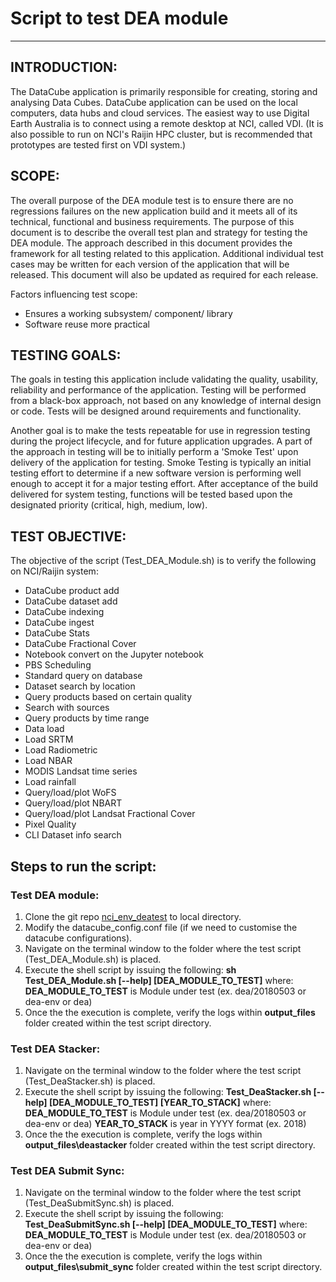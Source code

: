 # Script to test DEA module
---
## INTRODUCTION:

The DataCube application is primarily responsible for creating, storing and analysing Data Cubes. DataCube application can be used on the local computers, data hubs and cloud services. 
The easiest way to use Digital Earth Australia is to connect using a remote desktop at NCI, called VDI. (It is also possible to run on NCI's Raijin HPC cluster, but is recommended that prototypes are tested first on VDI system.)

## SCOPE:

The overall purpose of the DEA module test is to ensure there are no regressions failures on the new application build and it meets all of its technical, functional and business requirements. The purpose of this document is to describe the overall test plan and strategy for testing the DEA module. The approach described in this document provides the framework for all testing related to this application. Additional individual test cases may be written for each version of the application that will be released. This document will also be updated as required for each release.

Factors influencing test scope:
* Ensures a working subsystem/ component/ library
* Software reuse more practical

## TESTING GOALS:

The goals in testing this application include validating the quality, usability, reliability and performance of the application. Testing will be performed from a black-box approach, not based on any knowledge of internal design or code. Tests will be designed around requirements and functionality.

Another goal is to make the tests repeatable for use in regression testing during the project lifecycle, and for future application upgrades. A part of the approach in testing will be to initially perform a 'Smoke Test' upon delivery of the application for testing. Smoke Testing is typically an initial testing effort to determine if a new software version is performing well enough to accept it for a major testing effort. After acceptance of the build delivered for system testing, functions will be tested based upon the designated priority (critical, high, medium, low).

## TEST OBJECTIVE:

The objective of the script (Test_DEA_Module.sh) is to verify the following on NCI/Raijin system:
* DataCube product add
* DataCube dataset add
* DataCube indexing
* DataCube ingest
* DataCube Stats
* DataCube Fractional Cover
* Notebook convert on the Jupyter notebook
* PBS Scheduling
* Standard query on database
* Dataset search by location
* Query products based on certain quality
* Search with sources
* Query products by time range
* Data load
* Load SRTM
* Load Radiometric
* Load NBAR
* MODIS Landsat time series
* Load rainfall
* Query/load/plot WoFS
* Query/load/plot NBART
* Query/load/plot Landsat Fractional Cover
* Pixel Quality
* CLI Dataset info search

## Steps to run the script:
### Test DEA module:
1) Clone the git repo [nci_env_deatest](https://github.com/GeoscienceAustralia/digitalearthau/tree/new_nci_scripts/scripts/nci_env_deatest) to local directory.
2) Modify the datacube_config.conf file (if we need to customise the datacube configurations).
3) Navigate on the terminal window to the folder where the test script (Test_DEA_Module.sh) is placed.
4) Execute the shell script by issuing the following:
**sh Test_DEA_Module.sh [--help] [DEA_MODULE_TO_TEST]**
where:
**DEA_MODULE_TO_TEST**  is Module under test (ex. dea/20180503 or dea-env or dea)
5) Once the the execution is complete, verify the logs within **output_files** folder created within the test script directory.

### Test DEA Stacker:
1) Navigate on the terminal window to the folder where the test script (Test_DeaStacker.sh) is placed.
2) Execute the shell script by issuing the following:
**Test_DeaStacker.sh [--help] [DEA_MODULE_TO_TEST] [YEAR_TO_STACK]**
where:
**DEA_MODULE_TO_TEST**  is Module under test (ex. dea/20180503 or dea-env or dea)
**YEAR_TO_STACK** is year in YYYY format (ex. 2018)
3) Once the the execution is complete, verify the logs within **output_files\deastacker** folder created within the test script directory.


### Test DEA Submit Sync:
1) Navigate on the terminal window to the folder where the test script (Test_DeaSubmitSync.sh) is placed.
2) Execute the shell script by issuing the following:
**Test_DeaSubmitSync.sh [--help] [DEA_MODULE_TO_TEST]**
where:
**DEA_MODULE_TO_TEST**  is Module under test (ex. dea/20180503 or dea-env or dea)
3) Once the the execution is complete, verify the logs within **output_files\submit_sync** folder created within the test script directory.
